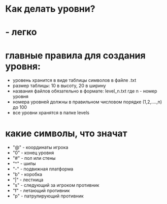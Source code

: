 # Как делать уровни?
# - легко

# главные правила для создания уровня:
 - уровень хранится в виде таблицы символов в файле .txt
 - размер таблицы: 10 в высоту, 20 в ширину
 - названия файлов обязательно в формате: level_n.txt где n - номер уровня
 - номера уровней должны в правильном числовом порядке (1,2,....,n) до 100
 - все уровни хранятся в папке levels

# какие символы, что значат
 - "@" - координаты игрока
 - "0" - конец уровня
 - "#" - пол или стены
 - "^" - шипы
 - "-" - подвижная платформа
 - "b" - коробка
 - "|" - лестница
 - "s" - следующий за игроком противник
 - "f" - летающий противник
 - "p" - патрулирующий противник
